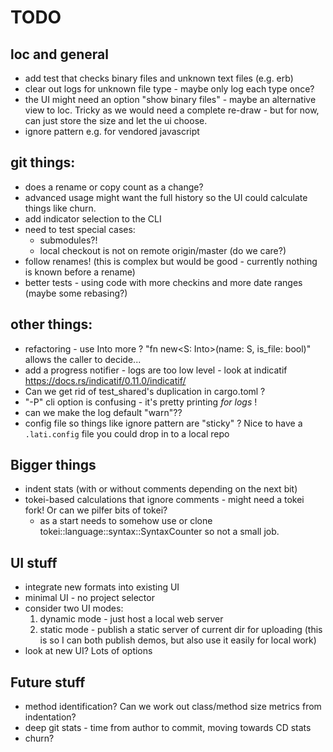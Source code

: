 # TODO

## loc and general
- add test that checks binary files and unknown text files (e.g. erb)
- clear out logs for unknown file type - maybe only log each type once?
- the UI might need an option "show binary files" - maybe an alternative view to loc.  Tricky as we would need a complete re-draw - but for now, can just store the size and let the ui choose.
- ignore pattern e.g. for vendored javascript

## git things:
- does a rename or copy count as a change?
- advanced usage might want the full history so the UI could calculate things like churn.
- add indicator selection to the CLI
- need to test special cases:
  - submodules?!
  - local checkout is not on remote origin/master (do we care?)
- follow renames! (this is complex but would be good - currently nothing is known before a rename)
- better tests - using code with more checkins and more date ranges (maybe some rebasing?)

## other things:
- refactoring - use Into more ? "fn new<S: Into<String>>(name: S, is_file: bool)" allows the caller to decide...
- add a progress notifier - logs are too low level - look at indicatif https://docs.rs/indicatif/0.11.0/indicatif/
- Can we get rid of test_shared's duplication in cargo.toml ?
- "-P" cli option is confusing - it's pretty printing _for logs_ !
- can we make the log default "warn"??
- config file so things like ignore pattern are "sticky" ? Nice to have a `.lati.config` file you could drop in to a local repo

## Bigger things
- indent stats (with or without comments depending on the next bit)
- tokei-based calculations that ignore comments - might need a tokei fork! Or can we pilfer bits of tokei?
  - as a start needs to somehow use or clone tokei::language::syntax::SyntaxCounter so not a small job.

## UI stuff
- integrate new formats into existing UI
- minimal UI - no project selector
- consider two UI modes:
  1. dynamic mode - just host a local web server
  2. static mode - publish a static server of current dir for uploading
  (this is so I can both publish demos, but also use it easily for local work)
- look at new UI? Lots of options

## Future stuff
- method identification? Can we work out class/method size metrics from indentation?
- deep git stats - time from author to commit, moving towards CD stats
- churn?
